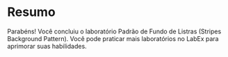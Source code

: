 # Resumo

Parabéns! Você concluiu o laboratório Padrão de Fundo de Listras (Stripes Background Pattern). Você pode praticar mais laboratórios no LabEx para aprimorar suas habilidades.
